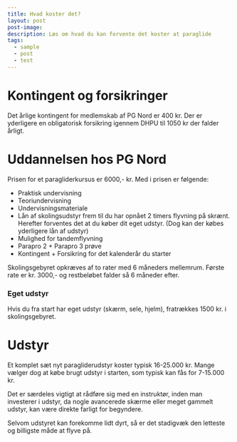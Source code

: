 ```yaml
---
title: Hvad koster det?
layout: post
post-image:
description: Læs om hvad du kan forvente det koster at paraglide
tags:
  - sample
  - post
  - test
---
```


# Kontingent og forsikringer

Det årlige kontingent for medlemskab af PG Nord er 400 kr. Der er yderligere en obligatorisk forsikring igennem DHPU til 1050 kr der falder årligt.

# Uddannelsen hos PG Nord

Prisen for et paragliderkursus er 6000,- kr. Med i prisen er følgende:

- Praktisk undervisning
- Teoriundervisning
- Undervisningsmateriale
- Lån af skolingsudstyr frem til du har opnået 2 timers flyvning på skrænt. Herefter forventes det at du køber dit eget udstyr. (Dog kan der købes yderligere lån af udstyr)
- Mulighed for tandemflyvning
- Parapro 2 + Parapro 3 prøve
- Kontingent + Forsikring for det kalenderår du starter

Skolingsgebyret opkræves af to rater med 6 måneders mellemrum. Første rate er kr. 3000,- og restbeløbet falder så 6 måneder efter.

### Eget udstyr

Hvis du fra start har eget udstyr (skærm, sele, hjelm), fratrækkes 1500 kr. i skolingsgebyret.

# Udstyr

Et komplet sæt nyt paragliderudstyr koster typisk 16-25.000 kr. Mange vælger dog at købe brugt udstyr i starten, som typisk kan fås for 7-15.000 kr.

Det er særdeles vigtigt at rådføre sig med en instruktør, inden man investerer i udstyr, da nogle avancerede skærme eller meget gammelt udstyr, kan være direkte farligt for begyndere.

Selvom udstyret kan forekomme lidt dyrt, så er det stadigvæk den letteste og billigste måde at flyve på.
